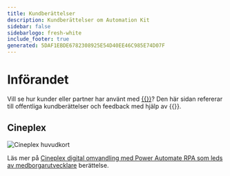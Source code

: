 ```yaml
---
title: Kundberättelser
description: Kundberättelser om Automation Kit
sidebar: false
sidebarlogo: fresh-white
include_footer: true
generated: 5DAF1EBDE6782308925E54D40EE46C985E74D07F
---
```


# Införandet

Vill se hur kunder eller partner har använt med [{{<product-name>}}](https://aka.ms/ak4pp)? Den här sidan refererar till offentliga kundberättelser och feedback med hjälp av {{<product-name>}}.

## Cineplex

![Cineplex huvudkort](https://msflowblogscdn.azureedge.net/wp-content/uploads/2022/09/Cieneplex-Main-Card.jpg)

Läs mer på [Cineplex digital omvandling med Power Automate RPA som leds av medborgarutvecklare](https://powerautomate.microsoft.com/blog/cineplex-digital-transformation-with-power-automate-rpa-led-by-citizen-developers/) berättelse.
